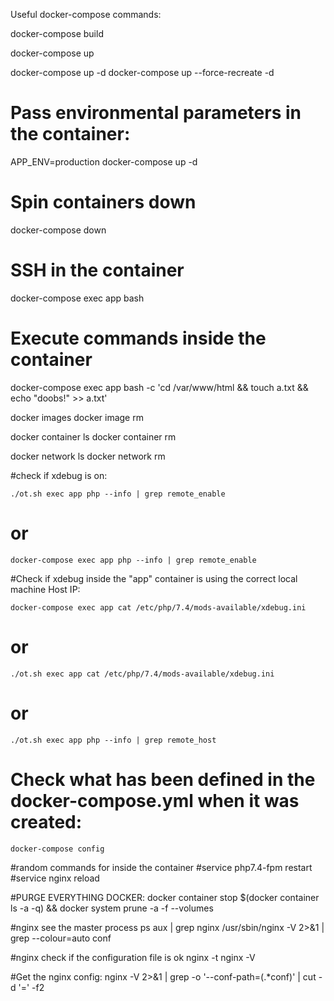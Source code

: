 Useful docker-compose commands:

docker-compose build

docker-compose up

docker-compose up -d
docker-compose up --force-recreate -d

# Pass environmental parameters in the container:
APP_ENV=production docker-compose up -d

# Spin containers down
docker-compose down

# SSH in the container
docker-compose exec app bash

# Execute commands inside the container
docker-compose exec app bash -c 'cd /var/www/html && touch a.txt && echo "doobs!" >> a.txt'

docker images
docker image rm <ID>

docker container ls
docker container rm <ID>

docker network ls
docker network rm <ID>


#check if xdebug is on:
```
./ot.sh exec app php --info | grep remote_enable
```
# or
```
docker-compose exec app php --info | grep remote_enable
```

#Check if xdebug inside the "app" container is using the correct local machine Host IP:
```
docker-compose exec app cat /etc/php/7.4/mods-available/xdebug.ini
```
# or
```
./ot.sh exec app cat /etc/php/7.4/mods-available/xdebug.ini
```
# or
```
./ot.sh exec app php --info | grep remote_host
```

# Check what has been defined in the docker-compose.yml when it was created:
```
docker-compose config
```


#random commands for inside the container
#service php7.4-fpm restart
#service nginx reload


#PURGE EVERYTHING DOCKER:
docker container stop $(docker container ls -a -q) && docker system prune -a -f --volumes


#nginx see the master process
ps aux | grep nginx
/usr/sbin/nginx -V 2>&1 | grep --colour=auto conf

#nginx check if the configuration file is ok
nginx -t
nginx -V

#Get the nginx config:
nginx -V 2>&1 | grep -o '\-\-conf-path=\(.*conf\)' | cut -d '=' -f2